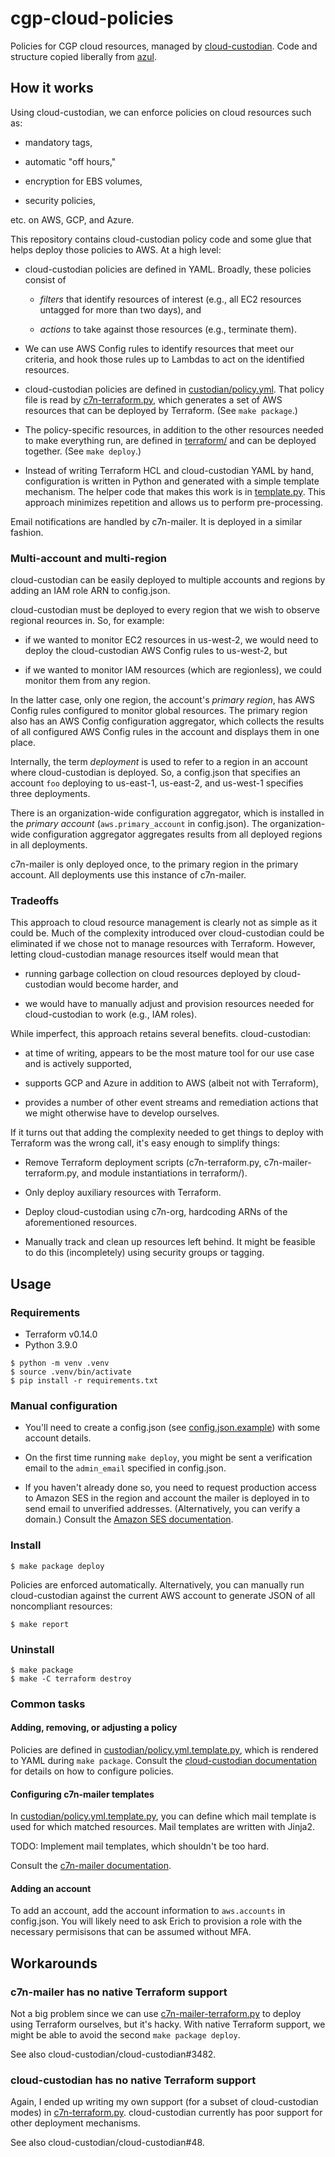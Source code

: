 # cgp-cloud-policies

Policies for CGP cloud resources, managed by [cloud-custodian].
Code and structure copied liberally from [azul].

  [cloud-custodian]: https://github.com/cloud-custodian/cloud-custodian
  [azul]: https://github.com/DataBiosphere/azul

## How it works

Using cloud-custodian, we can enforce policies on cloud resources such as:

* mandatory tags,

* automatic "off hours,"

* encryption for EBS volumes,

* security policies,

etc. on AWS, GCP, and Azure.

This repository contains cloud-custodian policy code and some glue that helps
deploy those policies to AWS. At a high level:

* cloud-custodian policies are defined in YAML. Broadly, these policies consist
  of

  - *filters* that identify resources of interest (e.g., all EC2 resources
    untagged for more than two days), and

  - *actions* to take against those resources (e.g., terminate them).

* We can use AWS Config rules to identify resources that meet our criteria, and
  hook those rules up to Lambdas to act on the identified resources.

* cloud-custodian policies are defined in [custodian/policy.yml]. That policy
  file is read by [c7n-terraform.py], which generates a set of AWS resources
  that can be deployed by Terraform. (See `make package`.)

  [custodian/policy.yml]: custodian/policy.yml
  [c7n-terraform.py]: c7n-terraform.py

* The policy-specific resources, in addition to the other resources needed to
  make everything run, are defined in [terraform/] and can be deployed together.
  (See `make deploy`.)

  [terraform/]: terraform/

* Instead of writing Terraform HCL and cloud-custodian YAML by hand,
  configuration is written in Python and generated with a simple template
  mechanism. The helper code that makes this work is in [template.py]. This
  approach minimizes repetition and allows us to perform pre-processing.

  [template.py]: template.py

Email notifications are handled by c7n-mailer. It is deployed in a similar
fashion.

### Multi-account and multi-region

cloud-custodian can be easily deployed to multiple accounts and regions by
adding an IAM role ARN to config.json.

cloud-custodian must be deployed to every region that we wish to observe
regional reources in. So, for example:

* if we wanted to monitor EC2 resources in us-west-2, we would need to deploy
  the cloud-custodian AWS Config rules to us-west-2, but

* if we wanted to monitor IAM resources (which are regionless), we could monitor
  them from any region.

In the latter case, only one region, the account's *primary region*, has AWS
Config rules configured to monitor global resources. The primary region also has
an AWS Config configuration aggregator, which collects the results of all
configured AWS Config rules in the account and displays them in one place.

Internally, the term *deployment* is used to refer to a region in an account
where cloud-custodian is deployed. So, a config.json that specifies an account
`foo` deploying to us-east-1, us-east-2, and us-west-1 specifies three
deployments.

There is an organization-wide configuration aggregator, which is installed in
the *primary account* (`aws.primary_account` in config.json).  The
organization-wide configuration aggregator aggregates results from all deployed
regions in all deployments.

c7n-mailer is only deployed once, to the primary region in the primary account.
All deployments use this instance of c7n-mailer.

### Tradeoffs

This approach to cloud resource management is clearly not as simple as it could
be. Much of the complexity introduced over cloud-custodian could be eliminated
if we chose not to manage resources with Terraform. However, letting
cloud-custodian manage resources itself would mean that

* running garbage collection on cloud resources deployed by cloud-custodian
  would become harder, and

* we would have to manually adjust and provision resources needed for
  cloud-custodian to work (e.g., IAM roles).

While imperfect, this approach retains several benefits. cloud-custodian:

* at time of writing, appears to be the most mature tool for our use case and
  is actively supported,

* supports GCP and Azure in addition to AWS (albeit not with Terraform),

* provides a number of other event streams and remediation actions that we might
  otherwise have to develop ourselves.

If it turns out that adding the complexity needed to get things to deploy with
Terraform was the wrong call, it's easy enough to simplify things:

* Remove Terraform deployment scripts (c7n-terraform.py,
  c7n-mailer-terraform.py, and module instantiations in terraform/).

* Only deploy auxiliary resources with Terraform.

* Deploy cloud-custodian using c7n-org, hardcoding ARNs of the aforementioned
  resources.

* Manually track and clean up resources left behind. It might be feasible to do
  this (incompletely) using security groups or tagging.


## Usage

### Requirements

* Terraform v0.14.0
* Python 3.9.0

```console
$ python -m venv .venv
$ source .venv/bin/activate
$ pip install -r requirements.txt
```

### Manual configuration

* You'll need to create a config.json (see [config.json.example]) with some
  account details.

  [config.json.example]: config.json.example

* On the first time running `make deploy`, you might be sent a verification
  email to the `admin_email` specified in config.json.

* If you haven't already done so, you need to request production access to
  Amazon SES in the region and account the mailer is deployed in to send email
  to unverified addresses. (Alternatively, you can verify a domain.) Consult the
  [Amazon SES documentation].

  [Amazon SES documentation]: https://docs.aws.amazon.com/ses/latest/DeveloperGuide/request-production-access.html

### Install

```
$ make package deploy
```

Policies are enforced automatically. Alternatively, you can manually run
cloud-custodian against the current AWS account to generate JSON of all
noncompliant resources:

```
$ make report
```

### Uninstall

```
$ make package
$ make -C terraform destroy
```

### Common tasks

#### Adding, removing, or adjusting a policy

Policies are defined in [custodian/policy.yml.template.py], which is rendered to
YAML during `make package`. Consult the [cloud-custodian documentation] for
details on how to configure policies.

  [custodian/policy.yml.template.py]: custodian/policy.yml.template.py
  [cloud-custodian documentation]: https://cloudcustodian.io/docs/


#### Configuring c7n-mailer templates

In [custodian/policy.yml.template.py], you can define which mail template is
used for which matched resources. Mail templates are written with Jinja2.

TODO: Implement mail templates, which shouldn't be too hard.

Consult the [c7n-mailer documentation][c7n-mailer-docs].

  [c7n-mailer-docs]: https://cloudcustodian.io/docs/tools/c7n-mailer.html#writing-an-email-template

#### Adding an account

To add an account, add the account information to `aws.accounts` in config.json.
You will likely need to ask Erich to provision a role with the necessary
permisisons that can be assumed without MFA.

## Workarounds

### c7n-mailer has no native Terraform support

Not a big problem since we can use [c7n-mailer-terraform.py] to deploy using
Terraform ourselves, but it's hacky. With native Terraform support, we might be
able to avoid the second `make package deploy`.

See also cloud-custodian/cloud-custodian#3482.

  [c7n-mailer-terraform.py]: c7n-mailer-terraform.py

### cloud-custodian has no native Terraform support

Again, I ended up writing my own support (for a subset of cloud-custodian modes)
in [c7n-terraform.py]. cloud-custodian currently has poor support for other
deployment mechanisms.

See also cloud-custodian/cloud-custodian#48.

